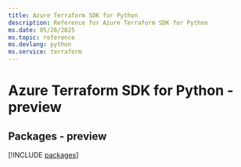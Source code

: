 ```yaml
---
title: Azure Terraform SDK for Python
description: Reference for Azure Terraform SDK for Python
ms.date: 05/26/2025
ms.topic: reference
ms.devlang: python
ms.service: terraform
---
```

# Azure Terraform SDK for Python - preview
## Packages - preview
[!INCLUDE [packages](terraform-index.md)]